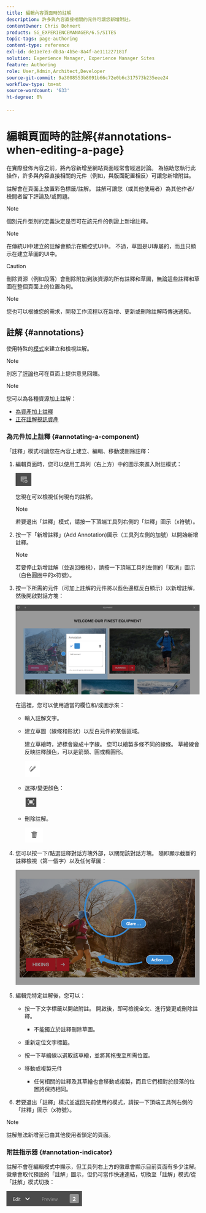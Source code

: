 ```yaml
---
title: 編輯內容頁面時的註解
description: 許多與內容直接相關的元件可讓您新增附註。
contentOwner: Chris Bohnert
products: SG_EXPERIENCEMANAGER/6.5/SITES
topic-tags: page-authoring
content-type: reference
exl-id: de1ae7e3-db3a-4b5e-8a4f-ae111227181f
solution: Experience Manager, Experience Manager Sites
feature: Authoring
role: User,Admin,Architect,Developer
source-git-commit: 9a3008553b8091b66c72e0b6c317573b235eee24
workflow-type: tm+mt
source-wordcount: '633'
ht-degree: 0%

---
```


# 編輯頁面時的註解{#annotations-when-editing-a-page}

在實際發佈內容之前，將內容新增至網站頁面經常會經過討論。 為協助您執行此操作，許多與內容直接相關的元件（例如，與版面配置相反）可讓您新增附註。

註解會在頁面上放置彩色標籤/註解。 註解可讓您（或其他使用者）為其他作者/檢閱者留下評論及/或問題。

>[!NOTE]
>
>個別元件型別的定義決定是否可在該元件的例證上新增註釋。

>[!NOTE]
>
>在傳統UI中建立的註解會顯示在觸控式UI中。 不過，草圖是UI專屬的，而且只顯示在建立草圖的UI中。

>[!CAUTION]
>
>刪除資源（例如段落）會刪除附加到該資源的所有註釋和草圖，無論這些註釋和草圖在整個頁面上的位置為何。

>[!NOTE]
>
>您也可以根據您的需求，開發工作流程以在新增、更新或刪除註解時傳送通知。

## 註解 {#annotations}

使用特殊的[模式](/help/sites-authoring/author-environment-tools.md#page-modes)來建立和檢視註解。

>[!NOTE]
>
>別忘了[評論](/help/sites-authoring/basic-handling.md#timeline)也可在頁面上提供意見回饋。

>[!NOTE]
>
>您可以為各種資源加上註解：
>
>* [為資產加上註釋](/help/assets/manage-assets.md#annotating)
>* [正在註解視訊資產](/help/assets/managing-video-assets.md#annotate-video-assets)
>

### 為元件加上註釋 {#annotating-a-component}

「註釋」模式可讓您在內容上建立、編輯、移動或刪除註釋：

1. 編輯頁面時，您可以使用工具列（右上方）中的圖示來進入附註模式：

   ![註釋](do-not-localize/screen_shot_2018-03-22at110414.png)

   您現在可以檢視任何現有的註解。

   >[!NOTE]
   >
   >若要退出「註釋」模式，請按一下頂端工具列右側的「註釋」圖示（x符號）。

1. 按一下「新增註釋」(Add Annotation)圖示（工具列左側的加號）以開始新增註釋。

   >[!NOTE]
   >
   >若要停止新增註解（並返回檢視），請按一下頂端工具列左側的「取消」圖示（白色圓圈中的x符號）。

1. 按一下所需的元件（可加上註解的元件將以藍色邊框反白顯示）以新增註解，然後開啟對話方塊：

   ![screen_shot_2018-03-22at110606](assets/screen_shot_2018-03-22at110606.png)

   在這裡，您可以使用適當的欄位和/或圖示來：

   * 輸入註解文字。
   * 建立草圖（線條和形狀）以反白元件的某個區域。

     建立草繪時，游標會變成十字線。 您可以繪製多條不同的線條。 草繪線會反映註釋顏色，可以是箭頭、圓或橢圓形。

     ![Sketch](do-not-localize/screen_shot_2018-03-22at110640.png)

   * 選擇/變更顏色：

     ![選擇/變更色彩](do-not-localize/chlimage_1-19.png)

   * 刪除註解。

     ![刪除附註](do-not-localize/screen_shot_2018-03-22at110647.png)

1. 您可以按一下/點選註釋對話方塊外部，以關閉該對話方塊。 隨即顯示截斷的註釋檢視（第一個字）以及任何草圖：

   ![screen_shot_2018-03-22at110850](assets/screen_shot_2018-03-22at110850.png)

1. 編輯完特定註解後，您可以：

   * 按一下文字標籤以開啟附註。 開啟後，即可檢視全文、進行變更或刪除註釋。

      * 不能獨立於註釋刪除草圖。

   * 重新定位文字標籤。
   * 按一下草繪線以選取該草繪，並將其拖曳至所需位置。
   * 移動或複製元件

      * 任何相關的註釋及其草繪也會移動或複製，而且它們相對於段落的位置將保持相同。

1. 若要退出「註釋」模式並返回先前使用的模式，請按一下頂端工具列右側的「註釋」圖示（x符號）。

>[!NOTE]
>
>註解無法新增至已由其他使用者鎖定的頁面。

### 附註指示器 {#annotation-indicator}

註解不會在編輯模式中顯示，但工具列右上方的徽章會顯示目前頁面有多少注解。 徽章會取代預設的「註解」圖示，但仍可當作快速連結，切換至「註解」模式/從「註解」模式切換：

![註解指標](assets/chlimage_1-242.png)
